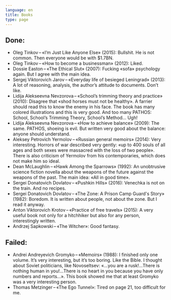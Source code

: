 ```yaml
---
language: en
title: Books
type: page
---
```


## Done:

- Oleg Tinkov – «I’m Just Like Anyone Else» (2015): Bullshit. He is not common. Then everyone would
  be with $1.7BN.
- Oleg Tinkov – «How to become a businessman» (2012): Liked.
- Dossie Easton – «The Ethical Slut» (2007): Fucking «sofa» psychology again. But I agree with the
  main idea.
- Sergej Viktorovich Jarov – «Everyday life of besieged Leningrad» (2013): A lot of reasoning,
  analysis, the author’s attitude to documents. Don’t like.
- Lidija Alekseevna Nevzorova – «School’s trimming theory and practice» (2010): Disagree that «shod
  horses must not be healthy». A farrier should read this to know the enemy in his face. The book
  has many colored illustrations and this is very good. And too many PATHOS: School, School’s
  Trimming Theory, School’s Method… Ugh!
- Lidija Alekseevna Nevzorova – «How to achieve balance» (2009): The same. PATHOS, shoeing is evil.
  But written very good about the balance: anyone should understand.
- Aleksey Petrovich Yermolov – «Russian general memoirs» (2014): Very interesting. Horrors of war
  described very gently: «up to 400 souls of all ages and both sexes were massacred with the loss of
  two people». There is also criticism of Yermolov from his contemporaries, which does not make him
  so ideal.
- Dean McLaughlin – «Hawk Among the Sparrows» (1992): An unobtrusive science fiction novella about
  the weapons of the future against the weapons of the past. The main idea: «All in good time».
- Sergei Donatovich Dovlatov – «Pushkin Hills» (2016): Venechka is not on the train. And no recipes.
- Sergei Donatovich Dovlatov – «The Zone: A Prison Camp Guard's Story» (1982): Boredom. It is
  written about people, not about the zone. But I read it anyway.
- Anton Viktorovich Krotov – «Practice of free travels» (2015): A very useful book not only for a
  hitchhiker but also for any person, interestingly written.
- Andrzej Sapkowski – «The Witcher»: Good fantasy.

## Failed:

- Andrei Andreyevich Gromyko – «Memoirs» (1988): I finished only one volume. It’s very interesting,
  but it’s too boring. Like the Bible. I thought about Soviet politicians, like Novoseltsev: «…you
  are a rusk!…There is nothing human in you!…There is no heart in you because you have only numbers
  and reports…». This book showed me that at least Gromyko was a very interesting person.
- Thomas Metzinger – «The Ego Tunnel»: Tired on page 21, too difficult for me.
